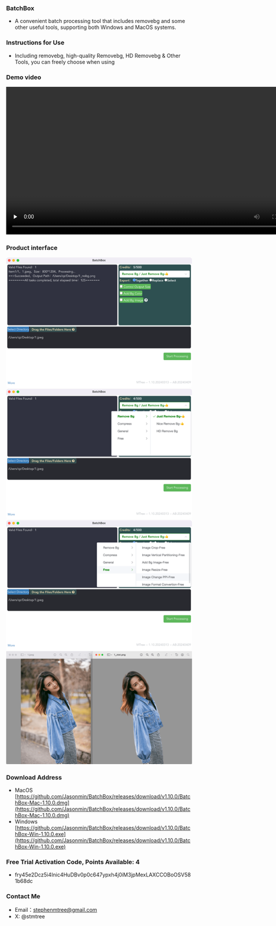 
### BatchBox
- A convenient batch processing tool that includes removebg and some other useful tools, supporting both Windows and MacOS systems.

### Instructions for Use
- Including removebg, high-quality Removebg, HD Removebg & Other Tools, you can freely choose when using

### Demo video
<!-- mp4 -->
<video id="video" controls="" preload="none" poster="" width="800px">
      <source id="mp4" src="../../assets/play1080.mp4" type="video/mp4">
</video>

### Product interface

<center><img src="../../assets/img/1_tiny.png"></center>

<center><img src="../../assets/img/2_tiny.png"></center>

<center><img src="../../assets/img/4_tiny.png"></center>

<center><img src="../../assets/img/5_tiny.png"></center>

### Download Address
- MacOS     
[https://github.com/Jasonmin/BatchBox/releases/download/v1.10.0/BatchBox-Mac-1.10.0.dmg](https://github.com/Jasonmin/BatchBox/releases/download/v1.10.0/BatchBox-Mac-1.10.0.dmg)
- Windows   
[https://github.com/Jasonmin/BatchBox/releases/download/v1.10.0/BatchBox-Win-1.10.0.exe](https://github.com/Jasonmin/BatchBox/releases/download/v1.10.0/BatchBox-Win-1.10.0.exe)

### Free Trial Activation Code, Points Available: 4
- fry45e2Dcz5i4Inic4HuDBv0p0c647ypxh4j0iM3jpMexLAXCCOBoOSV581b68dc


### Contact Me
- Email：stephenmtree@gmail.com
- X: @stmtree
